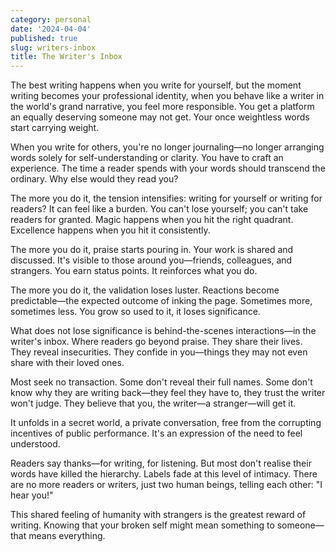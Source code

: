 ```yaml
---
category: personal
date: '2024-04-04'
published: true
slug: writers-inbox
title: The Writer's Inbox
---
```


The best writing happens when you write for yourself, but the moment writing becomes your professional identity, when you behave like a writer in the world's grand narrative, you feel more responsible. You get a platform an equally deserving someone may not get. Your once weightless words start carrying weight.

When you write for others, you're no longer journaling—no longer arranging words solely for self-understanding or clarity. You have to craft an experience. The time a reader spends with your words should transcend the ordinary. Why else would they read you?

The more you do it, the tension intensifies: writing for yourself or writing for readers? It can feel like a burden. You can't lose yourself; you can't take readers for granted. Magic happens when you hit the right quadrant. Excellence happens when you hit it consistently.

The more you do it, praise starts pouring in. Your work is shared and discussed. It's visible to those around you—friends, colleagues, and strangers. You earn status points. It reinforces what you do.

The more you do it, the validation loses luster. Reactions become predictable—the expected outcome of inking the page. Sometimes more, sometimes less. You grow so used to it, it loses significance. 

What does not lose significance is behind-the-scenes interactions—in the writer's inbox. Where readers go beyond praise. They share their lives. They reveal insecurities. They confide in you—things they may not even share with their loved ones. 

Most seek no transaction. Some don't reveal their full names. Some don't know why they are writing back—they feel they have to, they trust the writer won't judge. They believe that you, the writer—a stranger—will get it. 

It unfolds in a secret world, a private conversation, free from the corrupting incentives of public performance. It's an expression of the need to feel understood.

Readers say thanks—for writing, for listening. But most don't realise their words have killed the hierarchy. Labels fade at this level of intimacy. There are no more readers or writers, just two human beings, telling each other: "I hear you!"

This shared feeling of humanity with strangers is the greatest reward of writing. Knowing that your broken self might mean something to someone—that means everything.
